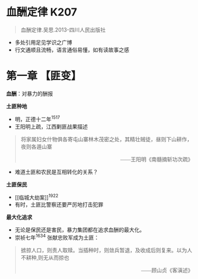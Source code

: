 # 血酬定律 K207

>血酬定律.吴思.2013-四川人民出版社

- 多处引用足见学识之广博
- 行文通顺且流畅，语言通俗易懂，如有读故事之感

# 第一章 【匪变】

**血酬**：对暴力的酬报

**土匪种地**
- 明，正德十二年<sup>1517</sup>
- 王阳明上疏，江西剿匪战果描述
> 将家属妇女什物俱各寄屯山寨林木茂密之处，其精壮贼徒，昼则下山耕作，夜则各遁山寨
> <div style="text-align: right; font-family: serif">——王阳明《南髓摘斩功次疏》</div>
- 难道土匪和农民是互相转化的关系？

**土匪保民**
- [[临城大劫案]]<sup>1922</sup>
- 有时，土匪比警察还要严厉地打击犯罪

**最大化追求**
- 无论是保民还是害民，暴力集团都在追求血酬的最大化。
- 崇祯七年<sup>1634</sup> 张献忠败军成为土匪：
> 掳掠人口，则责人取赎。当插种时，则敛兵暂退，及收成后则复来。以为人不耕种,则无从而掠也
>	<div style="text-align: right; font-family: serif">——顾山贞《客滇述》</div>

